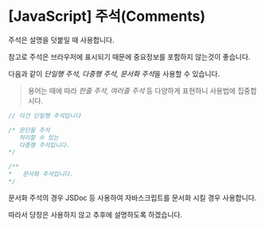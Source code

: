 # [JavaScript] 주석(Comments)

주석은 설명을 덧붙일 때 사용합니다.

참고로 주석은 브라우저에 표시되기 때문에 중요정보를 포함하지 않는것이 좋습니다.

다음과 같이 *단일행 주석, 다중행 주석, 문서화 주석*을 사용할 수 있습니다.

> 용어는 때에 따라 *한줄 주석, 여러줄 주석* 등 다양하게 표현하니 사용법에 집중합시다.

```javascript
// 이건 단일행 주석입니다

/* 문단을 주석 
   처리할 수 있는
   다중행 주석입니다.
*/

/**
*	문서화 주석입니다.
*/
```



문서화 주석의 경우 JSDoc 등 사용하여 자바스크립트를 문서화 시킬 경우 사용합니다.

따라서 당장은 사용하지 않고 추후에 설명하도록 하겠습니다.



